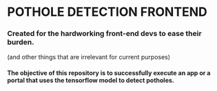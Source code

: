 # POTHOLE DETECTION FRONTEND
<h3>Created for the hardworking front-end devs to ease their burden.</h3> (and other things that are irrelevant for current purposes)
<h4> The objective of this repository is to successfully execute an app or a portal that uses the tensorflow model to detect potholes.</h4>
